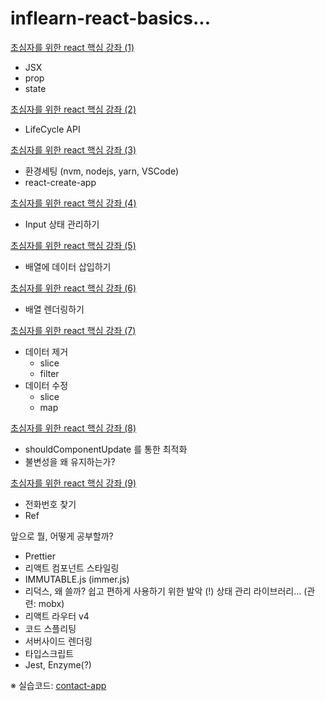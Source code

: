 # inflearn-react-basics...

[초심자를 위한 react 핵심 강좌 (1)](https://github.com/jeongmyeonghyeon/inflearn-react-basics/blob/master/docs/%EC%B4%88%EC%8B%AC%EC%9E%90%EB%A5%BC%20%EC%9C%84%ED%95%9C%20react%20%ED%95%B5%EC%8B%AC%20%EA%B0%95%EC%A2%8C%20(1)%20-%20JSX%2C%20props%2C%20state.md)

- JSX
- prop
- state

[초심자를 위한 react 핵심 강좌 (2)](https://github.com/jeongmyeonghyeon/inflearn-react-basics/blob/master/docs/%EC%B4%88%EC%8B%AC%EC%9E%90%EB%A5%BC%20%EC%9C%84%ED%95%9C%20react%20%ED%95%B5%EC%8B%AC%20%EA%B0%95%EC%A2%8C%20(2)%20-%20LifeCycle%20API.md)

- LifeCycle API

[초심자를 위한 react 핵심 강좌 (3)](https://github.com/jeongmyeonghyeon/inflearn-react-basics/blob/master/docs/%EC%B4%88%EC%8B%AC%EC%9E%90%EB%A5%BC%20%EC%9C%84%ED%95%9C%20react%20%ED%95%B5%EC%8B%AC%20%EA%B0%95%EC%A2%8C%20(3)%20-%20%ED%99%98%EA%B2%BD%EC%84%B8%ED%8C%85%2C%20react-create-app.md)

- 환경세팅 (nvm, nodejs, yarn, VSCode)
- react-create-app

[초심자를 위한 react 핵심 강좌 (4)](https://github.com/jeongmyeonghyeon/inflearn-react-basics/blob/master/docs/%EC%B4%88%EC%8B%AC%EC%9E%90%EB%A5%BC%20%EC%9C%84%ED%95%9C%20react%20%ED%95%B5%EC%8B%AC%20%EA%B0%95%EC%A2%8C%20(4)%20-%20Input%20%EC%83%81%ED%83%9C%20%EA%B4%80%EB%A6%AC.md)

- Input 상태 관리하기

[초심자를 위한 react 핵심 강좌 (5)](https://github.com/jeongmyeonghyeon/inflearn-react-basics/blob/master/docs/%EC%B4%88%EC%8B%AC%EC%9E%90%EB%A5%BC%20%EC%9C%84%ED%95%9C%20react%20%ED%95%B5%EC%8B%AC%20%EA%B0%95%EC%A2%8C%20(5)%20-%20%EB%B0%B0%EC%97%B4%20%EB%8B%A4%EB%A3%A8%EA%B8%B0.md)

- 배열에 데이터 삽입하기

[초심자를 위한 react 핵심 강좌 (6)](https://github.com/jeongmyeonghyeon/inflearn-react-basics/blob/master/docs/%EC%B4%88%EC%8B%AC%EC%9E%90%EB%A5%BC%20%EC%9C%84%ED%95%9C%20react%20%ED%95%B5%EC%8B%AC%20%EA%B0%95%EC%A2%8C%20(6)%20-%20%EB%B0%B0%EC%97%B4%20%EB%A0%8C%EB%8D%94%EB%A7%81%20%ED%95%98%EA%B8%B0%2C%20key.md)

- 배열 렌더링하기

[초심자를 위한 react 핵심 강좌 (7)](https://github.com/jeongmyeonghyeon/inflearn-react-basics/blob/master/docs/%EC%B4%88%EC%8B%AC%EC%9E%90%EB%A5%BC%20%EC%9C%84%ED%95%9C%20react%20%ED%95%B5%EC%8B%AC%20%EA%B0%95%EC%A2%8C%20(7)%20-%20%EB%8D%B0%EC%9D%B4%ED%84%B0%20%EC%A0%9C%EA%B1%B0%2C%20%EC%88%98%EC%A0%95.md)

- 데이터 제거
  - slice
  - filter
- 데이터 수정
  - slice
  - map

[초심자를 위한 react 핵심 강좌 (8)](https://github.com/jeongmyeonghyeon/inflearn-react-basics/blob/master/docs/%EC%B4%88%EC%8B%AC%EC%9E%90%EB%A5%BC%20%EC%9C%84%ED%95%9C%20react%20%ED%95%B5%EC%8B%AC%20%EA%B0%95%EC%A2%8C%20(8)%20-%20shouldComponentUpdate%20%EB%A5%BC%20%ED%86%B5%ED%95%9C%20%EC%B5%9C%EC%A0%81%ED%99%94%2C%20%EB%B6%88%EB%B3%80%EC%84%B1%EC%9D%84%20%EC%99%9C%20%EC%9C%A0%EC%A7%80%20%ED%95%98%EB%8A%94%EA%B0%80.md)

- shouldComponentUpdate 를 통한 최적화
- 불변성을 왜 유지하는가?

[초심자를 위한 react 핵심 강좌 (9)](https://github.com/jeongmyeonghyeon/inflearn-react-basics/blob/master/docs/%EC%B4%88%EC%8B%AC%EC%9E%90%EB%A5%BC%20%EC%9C%84%ED%95%9C%20react%20%ED%95%B5%EC%8B%AC%20%EA%B0%95%EC%A2%8C%20(9)%20-%20%EC%9D%B4%EB%A6%84%EC%9C%BC%EB%A1%9C%20%EC%A0%84%ED%99%94%EB%B2%88%ED%98%B8%20%EC%B0%BE%EA%B8%B0%2C%20Ref.md)

- 전화번호 찾기
- Ref



앞으로 뭘, 어떻게 공부할까?

- Prettier
- 리액트 컴포넌트 스타일링
- IMMUTABLE.js (immer.js)
- 리덕스, 왜 쓸까? 쉽고 편하게 사용하기 위한 발악 (!) 상태 관리 라이브러리... (관련: mobx)
- 리액트 라우터 v4
- 코드 스플리팅
- 서버사이드 렌더링
- 타입스크립트
- Jest, Enzyme(?)



※ 실습코드: [contact-app](https://github.com/jeongmyeonghyeon/contact-app)

